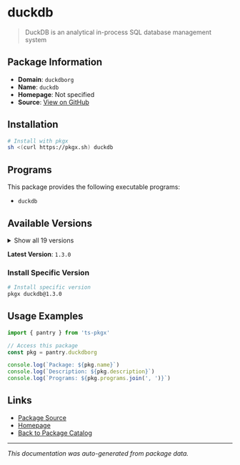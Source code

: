 # duckdb

> DuckDB is an analytical in-process SQL database management system

## Package Information

- **Domain**: `duckdborg`
- **Name**: `duckdb`
- **Homepage**: Not specified
- **Source**: [View on GitHub](https://github.com/pkgxdev/pantry/tree/main/projects/duckdb.org/package.yml)

## Installation

```bash
# Install with pkgx
sh <(curl https://pkgx.sh) duckdb
```

## Programs

This package provides the following executable programs:

- `duckdb`

## Available Versions

<details>
<summary>Show all 19 versions</summary>

- `1.3.0`, `1.2.2`, `1.2.1`, `1.2.0`, `1.1.3`
- `1.1.2`, `1.1.1`, `1.1.0`, `1.0.0`, `0.10.3`
- `0.10.2`, `0.10.1`, `0.10.0`, `0.9.2`, `0.9.1`
- `0.9.0`, `0.8.1`, `0.8.0`, `0.7.1`

</details>

**Latest Version**: `1.3.0`

### Install Specific Version

```bash
# Install specific version
pkgx duckdb@1.3.0
```

## Usage Examples

```typescript
import { pantry } from 'ts-pkgx'

// Access this package
const pkg = pantry.duckdborg

console.log(`Package: ${pkg.name}`)
console.log(`Description: ${pkg.description}`)
console.log(`Programs: ${pkg.programs.join(', ')}`)
```

## Links

- [Package Source](https://github.com/pkgxdev/pantry/tree/main/projects/duckdb.org/package.yml)
- [Homepage](#)
- [Back to Package Catalog](../package-catalog.md)

---

*This documentation was auto-generated from package data.*

